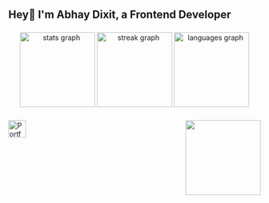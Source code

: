 <h2 align="left">Hey👋 I'm Abhay Dixit, a Frontend Developer</h2>

###

<div align="center">
  <img src="https://github-readme-stats.vercel.app/api?username=abhayd08&hide_title=false&hide_rank=false&show_icons=true&include_all_commits=true&count_private=true&disable_animations=false&theme=blue-green&locale=en&hide_border=true&custom_title=Stats" height="150" alt="stats graph"  />
  <img src="https://streak-stats.demolab.com?user=abhayd08&locale=en&mode=daily&theme=blue-green&hide_border=true&border_radius=10" height="150" alt="streak graph"  />
  <img src="https://github-readme-stats.vercel.app/api/top-langs?username=abhayd08&locale=en&hide_title=false&layout=compact&card_width=320&langs_count=5&theme=blue-green&hide_border=true&custom_title=Most%20used%20languages" height="150" alt="languages graph"  />
</div>

###

<img align="right" height="150" src="https://www.abhaydixit.in/assets/favicon-2.png"  />

###

###

<div align="left">
  <a href="https://www.abhaydixit.in" target="_blank">
    <img src="https://img.shields.io/static/v1?message=abhaydixit.in&logo=visualstudio&label=&color=f31260&logoColor=f31260&labelColor=&style=for-the-badge" height="35" alt="Portfolio"  />
  </a>
</div>

###


###
